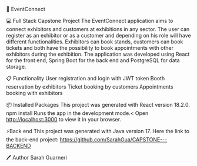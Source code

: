 📆 EventConnect 

💻 Full Stack Capstone Project
The EventConnect application aims to connect exhibitors and customers at exhibitions in any sector. The user can register as an exhibitor or as a customer and depending on his role will have different functionalities. Exhibitors can book stands, customers can book tickets and both have the possibility to book appointments with other exhibitors during the exhibition.  The application was developed using React for the front end, Spring Boot for the back end and PostgreSQL for data storage.

📋 Functionality
User registration and login with JWT token
Booth reservation by exhibitors
Ticket booking by customers 
Appointments booking with exhibitors 

📦 Installed Packages
This project was generated with React version 18.2.0.
npm install 
Runs the app in the development mode.<
Open [http://localhost:3000](http://localhost:3000) to view it in your browser.


⚡Back end
This project was generated with Java version 17.
Here the link to the back-end project:
https://github.com/SarahGua/CAPSTONE---BACKEND

🖊️ Author
Sarah Guarneri 

